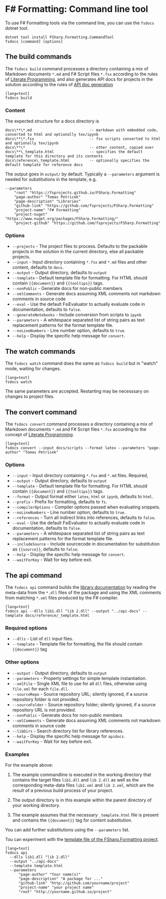 ﻿F# Formatting: Command line tool
================================

To use F# Formatting tools via the command line, you can use the `fsdocs` dotnet tool.

    dotnet tool install FSharp.Formatting.CommandTool
    fsdocs [command] [options]

The build commands
----------------------------

The `fsdocs build`  command processes a directory containing a mix of Markdown documents `*.md` and F# Script files `*.fsx`
according to the rules of [Literate Programming](literate.html), and also generates API docs for projects
in the solution according to the rules of [API doc generation](metadata.html)

    [lang=text]
    fsdocs build

### Content

The expected structure for a docs directory is

    docs\**\*.md                          -- markdown with embedded code, converted to html and optionally tex/ipynb
    docs\**\*.fsx                         -- fsx scripts converted to html and optionally tex/ipynb
    docs\**\*                             -- other content, copied over
    docs\**\_template.html                -- specifies the default template for this directory and its contents
    docs\reference\_template.html         -- optionally specifies the default template for reference docs

The output goes in `output/` by default.  Typically a `--parameters` argument is needed for substitutions in the template, e.g.

    --parameters 
        "root" "https://fsprojects.github.io/FSharp.Formatting" 
        "page-author" "Tomas Petricek" 
        "page-description" "Libraries" 
        "github-link" "https://github.com/fsprojects/FSharp.Formatting" 
        "project-name" "F# Formatting" 
        "project-nuget" "https://www.nuget.org/packages/FSharp.Formatting/" 
        "project-github" "https://github.com/fsprojects/FSharp.Formatting" 

### Options

  * `--projects` - The project files to process. Defaults to the packable projects in the solution in the current directory, else all packable projects.
  * `--input` - Input directory containing `*.fsx` and `*.md` files and other content, defaults to `docs`.
  * `--output` -  Output directory, defaults to `output`
  * `--template` -  Default template file for formatting. For HTML should contain `{{document}}` and `{{tooltips}}` tags.
  * `--nonPublic` -  Generate docs for non-public members
  * `--xmlComments` -  Generate docs assuming XML comments not markdown comments in source code
  * `--eval` - Use the default FsiEvaluator to actually evaluate code in documentation, defaults to `false`.
  * `--generateNotebooks` -  Include conversion from scripts to `ipynb`
  * `--parameters` -  A whitespace separated list of string pairs as text replacement patterns for the format template file.
  * `--noLineNumbers` -  Line number option, defaults to `true`.
  * `--help` -  Display the specific help message for `convert`.

The watch commands
----------------------------

The `fsdocs watch` command does the same as `fsdocs build` but in "watch" mode, waiting for changes.

    [lang=text]
    fsdocs watch

The same parameters are accepted.  Restarting may be necesssary on changes to project files.

The convert command
----------------------------

The `fsdocs convert` command processes a directory containing a mix of Markdown documents `*.md` and F# Script files `*.fsx`
according to the concept of [Literate Programming](literate.html).

    [lang=text]
    fsdocs convert --input docs/scripts --format latex --parameters "page-author" "Tomas Petricek"

### Options

  * `--input` - Input directory containing `*.fsx` and `*.md` files. Required,
  * `--output` -  Output directory, defaults to `output`
  * `--template` -  Default template file for formatting. For HTML should contain `{{document}}` and `{{tooltips}}` tags.
  * `--format` -  Output format either `latex`, `html` or `ipynb`, defaults to `html`.
  * `--prefix` -  Prefix for formatting, defaults to `fs`.
  * `--compilerOptions` -  Compiler options passed when evaluating snippets.
  * `--noLineNumbers` -  Line number option, defaults to `true`.
  * `--references` -  Turn all indirect links into references, defaults to `false`.
  * `--eval` - Use the default FsiEvaluator to actually evaluate code in documentation, defaults to `false`.
  * `--parameters` -  A whitespace separated list of string pairs as text replacement patterns for the format template file.
  * `--includeSource` -  Include sourcecode in documentation for substitution as `{{source}}`, defaults to `false`.
  * `--help` -  Display the specific help message for `convert`.
  * `--waitForKey` -  Wait for key before exit.

The api command
--------------------

The `fsdocs api` command builds the [library documentation](http://fsprojects.github.io/FSharp.Formatting/metadata.html) by reading 
the meta-data from the `*.dll` files of the package and using the XML comments from matching `*.xml` files produced by the F# compiler.

    [lang=text]
    fsdocs api --dlls lib1.dll "lib 2.dll" --output "../api-docs" --template docs/reference/_template.html

### Required options

  * `--dlls` -  List of `dll` input files.
  * `--template` -  Template file for formatting, the file should contain `{{document}}` tag

### Other options

  * `--output` -  Output directory, defaults to `output`
  * `--parameters` -  Property settings for simple template instantiation.
  * `--xmlFile` -  Single XML file to use for all `dll` files, otherwise using `file.xml` for each `file.dll`.
  * `--sourceRepo` -  Source repository URL; silently ignored, if a source repository folder is not provided.
  * `--sourceFolder` -  Source repository folder; silently ignored, if a source repository URL is not provided.
  * `--nonPublic` -  Generate docs for non-public members
  * `--xmlComments` -  Generate docs assuming XML comments not markdown comments in source code
  * `--libDirs` - Search directory list for library references.
  * `--help` -  Display the specific help message for `apidocs`.
  * `--waitForKey` -  Wait for key before exit.

### Examples

For the example above:

1. The example commandline is executed in the working directory that contains the target files `lib1.dll` and `lib 2.dll` as well as the
corresponding meta-data files `lib1.xml` and `lib 2.xml`, which are the result of a previous build process of your project.

2. The output directory is in this example within the parent directory of your working directory.

3. The example assumes that the necessary `_template.html` file is present and contains the `{{document}}` tag
   for content substitution.
   
You can add further substitutions using the `--parameters` list. 

Tou can experiment with the [template file of the FSharp.Formatting project](https://github.com/fsprojects/FSharp.Formatting/blob/master/docs/reference/_template.html). 

<div></div>

    [lang=text]
    fsdocs api
      --dlls lib1.dll "lib 2.dll" 
      --output "../api-docs" 
      --template template.html
      --parameters
          "page-author" "Your name(s)"
          "page-description" "A package for ..."
	      "github-link" "http://github.com/yourname/project"
          "project-name" "your project name"
	      "root" "http://yourname.github.io/project"
	  
	  
				   
